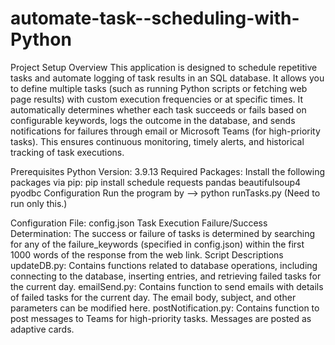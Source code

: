# automate-task--scheduling-with-Python
Project Setup
Overview
This application is designed to schedule repetitive tasks and automate logging of task results in an SQL database. It allows you to define multiple tasks (such as running Python scripts or fetching web page results) with custom execution frequencies or at specific times. It automatically determines whether each task succeeds or fails based on configurable keywords, logs the outcome in the database, and sends notifications for failures through email or Microsoft Teams (for high-priority tasks). This ensures continuous monitoring, timely alerts, and historical tracking of task executions.

Prerequisites
Python Version: 3.9.13
Required Packages:
Install the following packages via pip:
pip install schedule requests pandas beautifulsoup4 pyodbc
Configuration
Run the program by --> python runTasks.py (Need to run only this.)

Configuration File: config.json
Task Execution
Failure/Success Determination:
The success or failure of tasks is determined by searching for any of the failure_keywords (specified in config.json) within the first 1000 words of the response from the web link.
Script Descriptions
updateDB.py: Contains functions related to database operations, including connecting to the database, inserting entries, and retrieving failed tasks for the current day. emailSend.py: Contains function to send emails with details of failed tasks for the current day. The email body, subject, and other parameters can be modified here. 
postNotification.py: Contains function to post messages to Teams for high-priority tasks. Messages are posted as adaptive cards.

